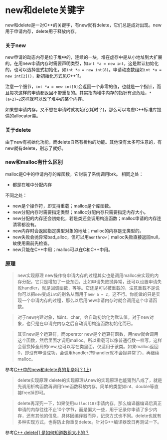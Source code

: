 # new和delete关键字

new和delete是一对C++的关键字，有new就有delete，它们总是成对出现。new用于申请内存，delete用于释放内存。

### 关于new

new申请的动态内存是位于堆中的，连续的一块，堆在虚存中是从小地址到大扩展的。在用new申请内存时需要声明类型，如`int *a = new int`，这是默认初始化的，也可以选择显式初始化，如`int *a = new int(8)`。申请动态数组如`int *a = new int[2]()`，新初始化方式见C++11。

注意一个细节，`int *a = new int[0]`会返回一个非零的值，也就是一个指针，而且每次这样的申请都返回不带重复的。其实指向堆中内存的指针有点危险，`*(a+2)=2`这样就可以改了堆中的某个内存。

如果想申请内存，又不想在申请时就初始化(耗时？)，那么可以考虑C++标准库提供的allocator类。


### 关于delete

由于new有初始化功能，而delete自然有析构的功能。其他没有太多可注意的，有new就有delete，别忘了就好。


### new和malloc有什么区别

malloc是C中的申请内存的库函数，它封装了系统调用brk。
相同之处：
- 都是在堆中分配内存


不同之处：
- new是个操作符，即支持重载；malloc是个库函数。
- new分配内存时需要指定类型；malloc分配内存只需要指定内存大小。
- new分配的内存还会初始化，若是类还会调用构造函数；malloc申请的内存连清零都没有。
- new内存时会返回指定类型对象的地址；malloc的内存是无类型的。
- new失败会抛异常bad_alloc，但可以用`nonthrow`；malloc失败直接返回null，故使用需前先检查。
- new只能在C++中用；malloc可以在C和C++中用。



### 原理
> new实现原理
new操作符申请内存的过程其实也是调用malloc来实现的内存分配，它只是增加了一些东西，比如申请失败抛异常，还可以设置申请失败handler，就是回调函数，等等。它还是可以被重载的，注意重载不是说你可以把`new`变成`int`的别名从而用于`new a = 2`，这不行。你能做的只是实现一个申请内存的过程，那么以后用new申请内存时就会调用这个申请函数。

> 对于new内建对象，如int、char，会自动初始化为默认值。对于new对象，也只是在申请完内存之后自动调用构造函数初始化而已。

> 其实new是个运算符，而operator new是个运算符函数，用new就会调用这个函数，然后里面才调用malloc。所以重载可以像普通行数一样写，这样会替换掉全局的new,也可以写在类里面，仅适用于该类。如果malloc返回0，即没有申请成功，会调用handler(有handler就不会抛异常了)，再继续malloc。

参考[C++中的new和delete真的复杂吗？(上)](https://www.jianshu.com/p/8239fba221ab)


> delete实现原理
delete的实现原理从new的实现原理也能猜到八成了，就是先调用析构函数再调用free函数释放内存。简单的类型如int、double等直接free掉即可。

> delete再深究一下，如果使用`malloc(10)`申请内存，那么编译器编译后真正申请的内存往往不止10个字节，而是偏大一些，用于记录你申请了多少内存，还有其他的信息，具体因编译器而异，记录方式也不同。delete也就有多种实现方式，也得防止你重复delete。针对G++编译器改日再测试一下。

参考[C++ delete[] 是如何知道数组大小的？](https://www.zhihu.com/question/25556263)








